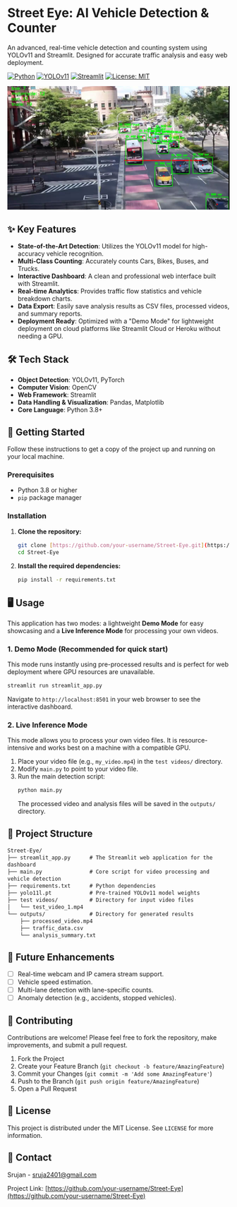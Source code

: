 # Street Eye: AI Vehicle Detection & Counter

An advanced, real-time vehicle detection and counting system using YOLOv11 and Streamlit. Designed for accurate traffic analysis and easy web deployment.

[![Python](https://img.shields.io/badge/Python-3.8+-blue.svg)](https://python.org)
[![YOLOv11](https://img.shields.io/badge/YOLOv11-Ultralytics-orange.svg)](https://ultralytics.com)
[![Streamlit](https://img.shields.io/badge/Streamlit-Dashboard-red.svg)](https://streamlit.io)
[![License: MIT](https://img.shields.io/badge/License-MIT-yellow.svg)](https://opensource.org/licenses/MIT)

![Project Preview](Output_Sample_image.png)

## ✨ Key Features

-   **State-of-the-Art Detection**: Utilizes the YOLOv11 model for high-accuracy vehicle recognition.
-   **Multi-Class Counting**: Accurately counts Cars, Bikes, Buses, and Trucks.
-   **Interactive Dashboard**: A clean and professional web interface built with Streamlit.
-   **Real-time Analytics**: Provides traffic flow statistics and vehicle breakdown charts.
-   **Data Export**: Easily save analysis results as CSV files, processed videos, and summary reports.
-   **Deployment Ready**: Optimized with a "Demo Mode" for lightweight deployment on cloud platforms like Streamlit Cloud or Heroku without needing a GPU.

## 🛠️ Tech Stack

-   **Object Detection**: YOLOv11, PyTorch
-   **Computer Vision**: OpenCV
-   **Web Framework**: Streamlit
-   **Data Handling & Visualization**: Pandas, Matplotlib
-   **Core Language**: Python 3.8+

## 🚀 Getting Started

Follow these instructions to get a copy of the project up and running on your local machine.

### Prerequisites

-   Python 3.8 or higher
-   `pip` package manager

### Installation

1.  **Clone the repository:**
    ```bash
    git clone [https://github.com/your-username/Street-Eye.git](https://github.com/your-username/Street-Eye.git)
    cd Street-Eye
    ```

2.  **Install the required dependencies:**
    ```bash
    pip install -r requirements.txt
    ```

## 🖥️ Usage

This application has two modes: a lightweight **Demo Mode** for easy showcasing and a **Live Inference Mode** for processing your own videos.

### 1. Demo Mode (Recommended for quick start)

This mode runs instantly using pre-processed results and is perfect for web deployment where GPU resources are unavailable.

```bash
streamlit run streamlit_app.py
```

Navigate to `http://localhost:8501` in your web browser to see the interactive dashboard.

### 2. Live Inference Mode

This mode allows you to process your own video files. It is resource-intensive and works best on a machine with a compatible GPU.

1.  Place your video file (e.g., `my_video.mp4`) in the `test videos/` directory.
2.  Modify `main.py` to point to your video file.
3.  Run the main detection script:
    ```bash
    python main.py
    ```
    The processed video and analysis files will be saved in the `outputs/` directory.

## 📁 Project Structure

```
Street-Eye/
├── streamlit_app.py      # The Streamlit web application for the dashboard
├── main.py               # Core script for video processing and vehicle detection
├── requirements.txt      # Python dependencies
├── yolo11l.pt            # Pre-trained YOLOv11 model weights
├── test videos/          # Directory for input video files
│   └── test_video_1.mp4
└── outputs/              # Directory for generated results
    ├── processed_video.mp4
    ├── traffic_data.csv
    └── analysis_summary.txt
```

## 🎨 Future Enhancements

-   [ ] Real-time webcam and IP camera stream support.
-   [ ] Vehicle speed estimation.
-   [ ] Multi-lane detection with lane-specific counts.
-   [ ] Anomaly detection (e.g., accidents, stopped vehicles).

## 🤝 Contributing

Contributions are welcome! Please feel free to fork the repository, make improvements, and submit a pull request.

1.  Fork the Project
2.  Create your Feature Branch (`git checkout -b feature/AmazingFeature`)
3.  Commit your Changes (`git commit -m 'Add some AmazingFeature'`)
4.  Push to the Branch (`git push origin feature/AmazingFeature`)
5.  Open a Pull Request

## 📜 License

This project is distributed under the MIT License. See `LICENSE` for more information.

## 📧 Contact

Srujan - sruja2401@gmail.com

Project Link: [https://github.com/your-username/Street-Eye](https://github.com/your-username/Street-Eye)
